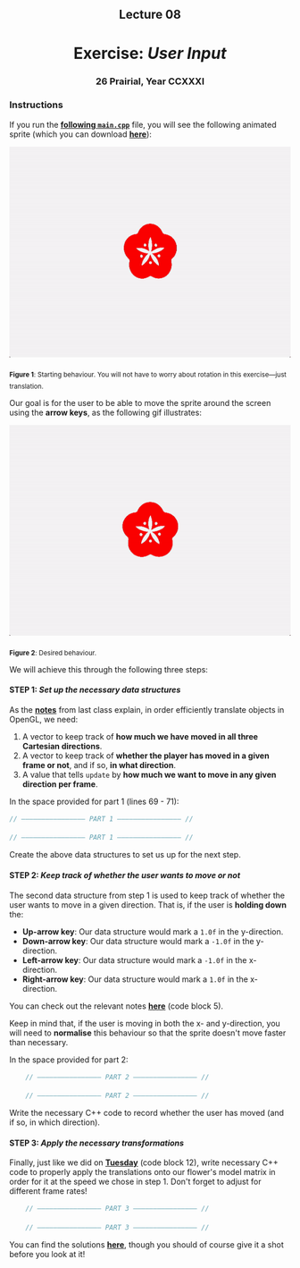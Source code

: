 <h2 align=center>Lecture 08</h2>

<h1 align=center>Exercise: <em>User Input</em></h1>

<h3 align=center>26 Prairial, Year CCXXXI</h3>

### Instructions

If you run the [**following `main.cpp`**](SDLProject/main.cpp) file, you will see the following animated sprite (which you can download [**here**](SDLProject/sprites/flower.png)):


![flower_static](assets/flower_static.gif)

<sub>**Figure 1**: Starting behaviour. You will not have to worry about rotation in this exercise—just translation.</sub>

Our goal is for the user to be able to move the sprite around the screen using the **arrow keys**, as the following gif illustrates:

![flower_example](assets/flower_example.gif)

<sub>**Figure 2**: Desired behaviour.</sub>

We will achieve this through the following three steps:

#### STEP 1: _Set up the necessary data structures_

As the [**notes**](https://github.com/sebastianromerocruz/CS3113-material/tree/main/lectures/player-input#part-5-keeping-track-of-the-players-motion) from last class explain, in order efficiently translate objects in OpenGL, we need:

1. A vector to keep track of **how much we have moved in all three Cartesian directions**.
2. A vector to keep track of **whether the player has moved in a given frame or not**, and if so, **in what direction**.
3. A value that tells `update` by **how much we want to move in any given direction per frame**.

In the space provided for part 1 (lines 69 - 71):

```c++
// ———————————————— PART 1 ———————————————— //

// ———————————————— PART 1 ———————————————— //
```

Create the above data structures to set us up for the next step.

#### STEP 2: _Keep track of whether the user wants to move or not_

The second data structure from step 1 is used to keep track of whether the user wants to move in a given direction. That is, if the user is **holding down** the:

- **Up-arrow key**: Our data structure would mark a `1.0f` in the y-direction.
- **Down-arrow key**: Our data structure would mark a `-1.0f` in the y-direction.
- **Left-arrow key**: Our data structure would mark a `-1.0f` in the x-direction.
- **Right-arrow key**: Our data structure would mark a `1.0f` in the x-direction.

You can check out the relevant notes [**here**](https://github.com/sebastianromerocruz/CS3113-material/tree/main/lectures/player-input#keyboard-state) (code block 5).

Keep in mind that, if the user is moving in both the x- and y-direction, you will need to **normalise** this behaviour so that the sprite doesn't move faster than necessary.

In the space provided for part 2:

```cpp
    // ———————————————— PART 2 ———————————————— //
    
    // ———————————————— PART 2 ———————————————— //
```

Write the necessary C++ code to record whether the user has moved (and if so, in which direction).

#### STEP 3: _Apply the necessary transformations_

Finally, just like we did on [**Tuesday**](https://github.com/sebastianromerocruz/CS3113-material/tree/main/lectures/player-input#part-5-keeping-track-of-the-players-motion) (code block 12), write necessary C++ code to properly apply the translations onto our flower's model matrix in order for it at the speed we chose in step 1. Don't forget to adjust for different frame rates!

```c++
    // ———————————————— PART 3 ———————————————— //
    
    // ———————————————— PART 3 ———————————————— //
```

You can find the solutions [**here**](SDLProject/solution/solution.cpp), though you should of course give it a shot before you look at it!